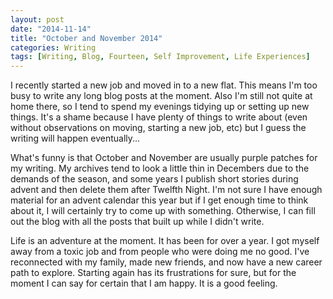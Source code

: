 ```yaml
---
layout: post
date: "2014-11-14"
title: "October and November 2014"
categories: Writing
tags: [Writing, Blog, Fourteen, Self Improvement, Life Experiences]
---
```


I recently started a new job and moved in to a new flat. This means I'm too busy to write any long blog posts at the moment. Also I'm still not quite at home there, so I tend to spend my evenings tidying up or setting up new things. It's a shame because I have plenty of things to write about (even without observations on moving, starting a new job, etc) but I guess the writing will happen eventually...

What's funny is that October and November are usually purple patches for my writing. My archives tend to look a little thin in Decembers due to the demands of the season, and some years I publish short stories during  advent and then delete them after Twelfth Night. I'm not sure I have enough material for an advent calendar this year but if I get enough time to think about it, I will certainly try to come up with something. Otherwise, I can fill out the blog with all the posts that built up while I didn't write.

Life is an adventure at the moment. It has been for over a year. I got myself away from a toxic job and from people who were doing me no good. I've reconnected with my family, made new friends, and now have a new career path to explore. Starting again has its frustrations for sure, but for the moment I can say for certain that I am happy. It is a good feeling.
